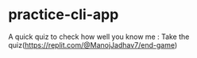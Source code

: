 # practice-cli-app
A quick quiz to check how well you know me :
Take the quiz(https://replit.com/@ManojJadhav7/end-game)
